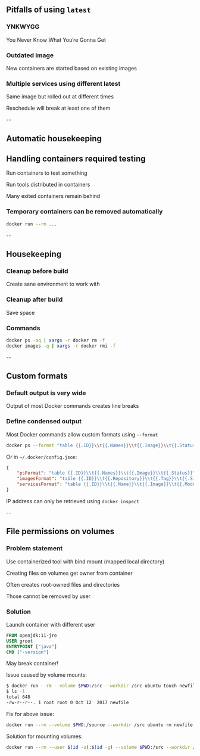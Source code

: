 ## Pitfalls of using `latest`

### YNKWYGG

You Never Know What You‘re Gonna Get

### Outdated image

New containers are started based on existing images

### Multiple services using different latest

Same image but rolled out at different times

Reschedule will break at least one of them

--

## Automatic housekeeping

## Handling containers required testing

Run containers to test something

Run tools distributed in containers

Many exited containers remain behind

### Temporary containers can be removed automatically

```bash
docker run --rm ...
```

--

## Housekeeping

### Cleanup before build

Create sane environment to work with

### Cleanup after build

Save space

### Commands

```bash
docker ps -aq | xargs -r docker rm -f
docker images -q | xargs -r docker rmi -f
```

--

## Custom formats

### Default output is very wide

Output of most Docker commands creates line breaks

### Define condensed output

Most Docker commands allow custom formats using `--format`

```bash
docker ps --format "table {{.ID}}\\t{{.Names}}\\t{{.Image}}\\t{{.Status}}"
```

Or in `~/.docker/config.json`:

```json
{
    "psFormat": "table {{.ID}}\\t{{.Names}}\\t{{.Image}}\\t{{.Status}}",
    "imagesFormat": "table {{.ID}}\\t{{.Repository}}\\t{{.Tag}}\\t{{.Size}}",
    "servicesFormat": "table {{.ID}}\\t{{.Name}}\\t{{.Image}}\\t{{.Mode}}\\t{{.Replicas}}"
}
```

IP address can only be retrieved using `docker inspect`

--

## File permissions on volumes

### Problem statement

Use containerized tool with bind mount (mapped local directory)

Creating files on volumes get owner from container

Often creates root-owned files and directories

Those cannot be removed by user

### Solution

Launch container with different user

```Dockerfile
FROM openjdk:11-jre
USER groot
ENTRYPOINT ["java"]
CMD ["-version"]
```

May break container!

Issue caused by volume mounts:

```bash
$ docker run --rm --volume $PWD:/src --workdir /src ubuntu touch newfile
$ ls -l
total 648
-rw-r--r--. 1 root root 0 Oct 12  2017 newfile
```

Fix for above issue:

```bash
docker run --rm --volume $PWD:/source --workdir /src ubuntu rm newfile
```

Solution for mounting volumes:

```bash
docker run --rm --user $(id -u):$(id -g) --volume $PWD:/src --workdir /src touch newfile
```
